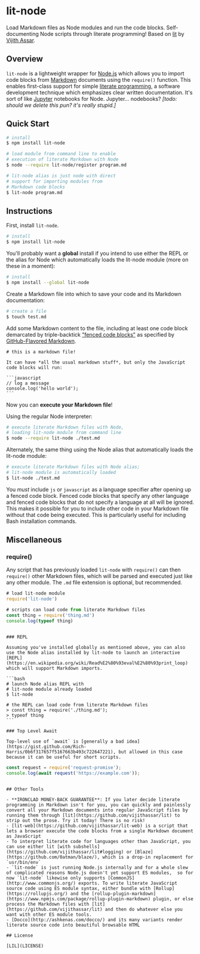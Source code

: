 # lit-node

Load Markdown files as Node modules and run the code blocks. Self-documenting Node scripts through literate programming! Based on [lit](https://github.com/vijithassar/lit) by [Vijith Assar](https://twitter.com/vijithassar).

## Overview

`lit-node` is a lightweight wrapper for [Node.js](https://nodejs.org/en/) which allows you to import code blocks from [Markdown](https://daringfireball.net/projects/markdown/syntax) documents using the `require()` function. This enables first-class support for simple [literate programming](https://en.wikipedia.org/wiki/Literate_programming), a software development technique which emphasizes clear written documentation. It's sort of like [Jupyter](http://jupyter.org/) notebooks for Node. Jupyter... nodebooks? *[todo: should we delete this pun? it's really stupid.]*

## Quick Start

```bash
# install
$ npm install lit-node

# load module from command line to enable
# execution of literate Markdown with Node
$ node --require lit-node/register program.md

# lit-node alias is just node with direct
# support for importing modules from
# Markdown code blocks
$ lit-node program.md
```

## Instructions

First, install `lit-node`.

```bash
# install
$ npm install lit-node
```

You'll probably want a **global** install if you intend to use either the REPL or the alias for Node which automatically loads the lit-node module (more on these in a moment):

```bash
# install
$ npm install --global lit-node
```

Create a Markdown file into which to save your code and its Markdown documentation:

```bash
# create a file
$ touch test.md
```

Add some Markdown content to the file, including at least one code block demarcated by triple-backtick ["fenced code blocks"](https://help.github.com/articles/creating-and-highlighting-code-blocks/) as specified by [GitHub-Flavored Markdown](https://github.github.com/gfm/).

~~~
# this is a markdown file!

It can have *all the usual markdown stuff*, but only the JavaScript code blocks will run:

```javascript
// log a message
console.log('hello world');
```
~~~

Now you can **execute your Markdown file**!

Using the regular Node interpreter:

```bash
# execute literate Markdown files with Node,
# loading lit-node module from command line
$ node --require lit-node ./test.md
```

Alternately, the same thing using the Node alias that automatically loads the lit-node module:

```bash
# execute literate Markdown files with Node alias;
# lit-node module is automatically loaded
$ lit-node ./test.md
```

You *must* include `js` or `javascript` as a language specifier after opening up a fenced code block. Fenced code blocks that specify any other language and fenced code blocks that do not specify a language at all will be ignored. This makes it possible for you to include other code in your Markdown file without that code being executed. This is particularly useful for including Bash installation commands.

## Miscellaneous

### require()

Any script that has previously loaded `lit-node` with `require()` can then `require()` other Markdown files, which will be parsed and executed just like any other module. The `.md` file extension is optional, but recommended.

```javascript
# load lit-node module
require('lit-node')

# scripts can load code from literate Markdown files
const thing = require('thing.md')
console.log(typeof thing)
```

~~~

### REPL

Assuming you've installed globally as mentioned above, you can also use the Node alias installed by lit-node to launch an interactive [REPL](https://en.wikipedia.org/wiki/Read%E2%80%93eval%E2%80%93print_loop) which will support Markdown imports.

```bash
# launch Node alias REPL with 
# lit-node module already loaded
$ lit-node

# the REPL can load code from literate Markdown files
> const thing = require('./thing.md');
> typeof thing
```

### Top Level Await

Top-level use of `await` is [generally a bad idea](https://gist.github.com/Rich-Harris/0b6f317657f5167663b493c722647221), but allowed in this case because it can be useful for short scripts.

~~~
```javascript
const request = require('request-promise');
console.log(await request('https://example.com'));
```
~~~

## Other Tools

- **IRONCLAD MONEY-BACK GUARANTEE**: If you later decide literate programming in Markdown isn't for you, you can quickly and painlessly convert all your Markdown documents into regular JavaScript files by running them through [lit](https://github.com/vijithassar/lit) to strip out the prose. Try it today! There is no risk!
- [lit-web](https://github.com/vijithassar/lit-web) is a script that lets a browser execute the code blocks from a single Markdown document as JavaScript
- To interpret literate code for languages other than JavaScript, you can use either lit [with subshells](https://github.com/vijithassar/lit#logging) or [Blaze](https://github.com/0atman/blaze/), which is a drop-in replacement for `usr/bin/env`
- `lit-node` is just running Node.js internally and for a whole slew of complicated reasons Node.js doesn't yet support ES modules,  so for now `lit-node` likewise only supports [CommonJS](http://www.commonjs.org/) exports. To write literate JavaScript source code using ES module syntax, either bundle with [Rollup](https://rollupjs.org/) and the [rollup-plugin-markdown](https://www.npmjs.com/package/rollup-plugin-markdown) plugin, or else process the Markdown files with [lit](https://github.com/vijithassar/lit) and then do whatever else you want with other ES module tools.
- [Docco](http://ashkenas.com/docco/) and its many variants render literate source code into beautiful browsable HTML

## License

[LIL](LICENSE)
